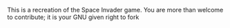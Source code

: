 This is a recreation of the Space Invader game. 
You are more than welcome to contribute; it is your GNU given right to fork